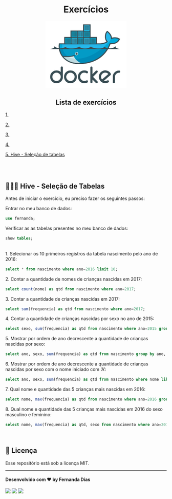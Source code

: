 <h1 align="center"> Exercícios </h1>

<p align="center">
  <img alt="logo do docker" src="../../public/docker-logo.png" width="50%">
</p>

<div align="left">
<h2 align="center"> Lista de exercícios </h2>
  <p>
  <a href="#">1. </a>
  </p>
  <p>
  <a href="#">2. </a>
  </p>
  <p>
  <a href="#">3. </a>
  </p>
  <p>
  <a href="#">4.</a>
  </p>
  <p>
  <a href="#-hive-seleção-de-tabelas">5. Hive - Seleção de tabelas</a>
  </p>
</div>
<br>
<br>

## 👩🏻‍💻 Hive - Seleção de Tabelas

<p>Antes de iniciar o exercício, eu preciso fazer os seguintes passos:</p>

Entrar no meu banco de dados:
``` sql
use fernanda; 
```
Verificar as as tabelas presentes no meu banco de dados: 
``` sql
show tables;
```

<br>

<div>
1. Selecionar os 10 primeiros registros da tabela nascimento pelo ano de 2016:

``` sql
select * from nascimento where ano=2016 limit 10;
```
</div>

<div>
2. Contar a quantidade de nomes de crianças nascidas em 2017:

``` sql
select count(nome) as qtd from nascimento where ano=2017;
```
</div>

<div>
3. Contar a quantidade de crianças nascidas em 2017:

``` sql
select sum(frequencia) as qtd from nascimento where ano=2017;
```
</div>

<div>
4. Contar a quantidade de crianças nascidas por sexo no ano de 2015:

``` sql
select sexo, sum(frequencia) as qtd from nascimento where ano=2015 group by sexo;
```
</div>

<div>
5. Mostrar por ordem de ano decrescente a quantidade de crianças nascidas por sexo:

``` sql
select ano, sexo, sum(frequencia) as qtd from nascimento group by ano, sexo order by ano desc;
```
</div>

<div>
6. Mostrar por ordem de ano decrescente a quantidade de crianças nascidas por sexo com o nome iniciado com ‘A’:

``` sql
select ano, sexo, sum(frequencia) as qtd from nascimento where nome like 'A%' group by ano, sexo order by ano desc;
```
</div>

<div>
7. Qual nome e quantidade das 5 crianças mais nascidas em 2016:

``` sql
select nome, max(frequencia) as qtd from nascimento where ano=2016 group by nome order by qtd desc limit 5;
```
</div>

<div>
8. Qual nome e quantidade das 5 crianças mais nascidas em 2016 do sexo masculino e feminino:

``` sql
select nome, max(frequencia) as qtd, sexo from nascimento where ano=2016 group by nome, sexo order by qtd desc limit 5;
```
</div>

<br>

## :memo: Licença

Esse repositório está sob a licença MIT.

---

#### Desenvolvido com ♥ by Fernanda Dias

<div>
<p align="left">
<a href="https://www.linkedin.com/in/fernandadiasme" target="_blank"><img src="https://img.shields.io/badge/-LinkedIn-%230077B5?style=for-the-badge&logo=linkedin&logoColor=white" target="_blank"></a>  
<a href = "mailto:fernandadias.dev@gmail.com"><img src="https://img.shields.io/badge/-Gmail-%23333?style=for-the-badge&logo=gmail&logoColor=white" target="_blank"></a>
<a href="https://instagram.com/ferandadias" target="_blank"><img src="https://img.shields.io/badge/-Instagram-%23E4405F?style=for-the-badge&logo=instagram&logoColor=white" target="_blank"></a>
</div>
